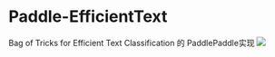 # Paddle-EfficientText
Bag of Tricks for Efficient Text Classification 的 PaddlePaddle实现
![](./image-20210901162412444.png)
